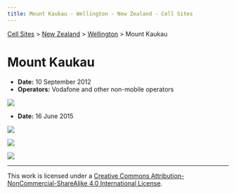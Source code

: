 ```yaml
---
title: Mount Kaukau - Wellington - New Zealand - Cell Sites
---
```


[Cell Sites](../../) > [New Zealand](../) > [Wellington](./) > Mount Kaukau

# Mount Kaukau

* **Date:** 10 September 2012
* **Operators:** Vodafone and other non-mobile operators

![](https://f001.backblazeb2.com/file/CellSites/NZ/WGN/20120910-134300.jpg)

* **Date:** 16 June 2015

![](https://f001.backblazeb2.com/file/CellSites/NZ/WGN/20150616-152700.jpg)

![](https://f001.backblazeb2.com/file/CellSites/NZ/WGN/20150616-152228.jpg)

![](https://f001.backblazeb2.com/file/CellSites/NZ/WGN/20150616-153300.jpg)

---

This work is licensed under a [Creative Commons Attribution-NonCommercial-ShareAlike 4.0 International License](http://creativecommons.org/licenses/by-nc-sa/4.0/).
